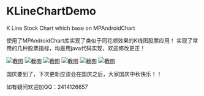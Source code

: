 # KLineChartDemo
K Line Stock Chart which base on MPAndroidChart

使用了MPAndroidChart库实现了类似于同花顺效果的K线图股票应用！
实现了常用的几种股票指标，均是用java代码实现，欢迎修改更正！

![截图](https://github.com/gogooing/KLineChartDemo/blob/master/Screenshot/screenshot1.gif)
![截图](https://github.com/gogooing/KLineChartDemo/blob/master/Screenshot/screenshot2.gif)
![截图](https://github.com/gogooing/KLineChartDemo/blob/master/Screenshot/screenshot3.gif)
![截图](https://github.com/gogooing/KLineChartDemo/blob/master/Screenshot/screenshot4.gif)
![截图](https://github.com/gogooing/KLineChartDemo/blob/master/Screenshot/screenshot5.gif)
![截图](https://github.com/gogooing/KLineChartDemo/blob/master/Screenshot/screenshot6.gif)


国庆要到了，下次更新应该会在国庆之后，大家国庆中秋快乐！！

如有疑问欢迎加QQ：2414126657

